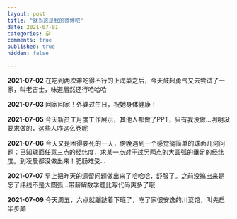 ```yaml
---
layout: post
title: "就当这是我的微博吧"
date: 2021-07-01
categories: 杂
comments: true
published: true
hidden: false

---
```


**2021-07-02** 在吃到两次难吃得不行的上海菜之后，今天鼓起勇气又去尝试了一家，叫老吉士，味道居然还行哈哈哈

**2021-07-03** 回家回家！外婆过生日，祝她身体健康！

**2021-07-05** 今天新员工月度工作展示，其他人都做了PPT，只有我没做…明明没要求做的，这些人咋这么卷呢

**2021-07-06** 今天又是困得要死的一天，傍晚遇到一个感觉挺简单的球面几何问题：已知球面任意三点的经纬度，求某一点对于过另两点的大圆弧的垂足的经纬度。到凌晨都没做出来！肥肠难受…

**2021-07-07** 早上把昨天的遗留问题做出来了哈哈哈，舒服了。之前没搞出来是忘了纬线不是大圆弧…带薪解数学题比写代码爽多了哦

**2021-07-09** 今天周五，六点就蹦跶着下班了，吃了家很安逸的川菜馆，叫先启半步颠